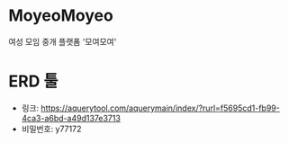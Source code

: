 # MoyeoMoyeo
여성 모임 중개 플랫폼 '모여모여'


# ERD 툴

- 링크: https://aquerytool.com/aquerymain/index/?rurl=f5695cd1-fb99-4ca3-a6bd-a49d137e3713
- 비밀번호: y77172
